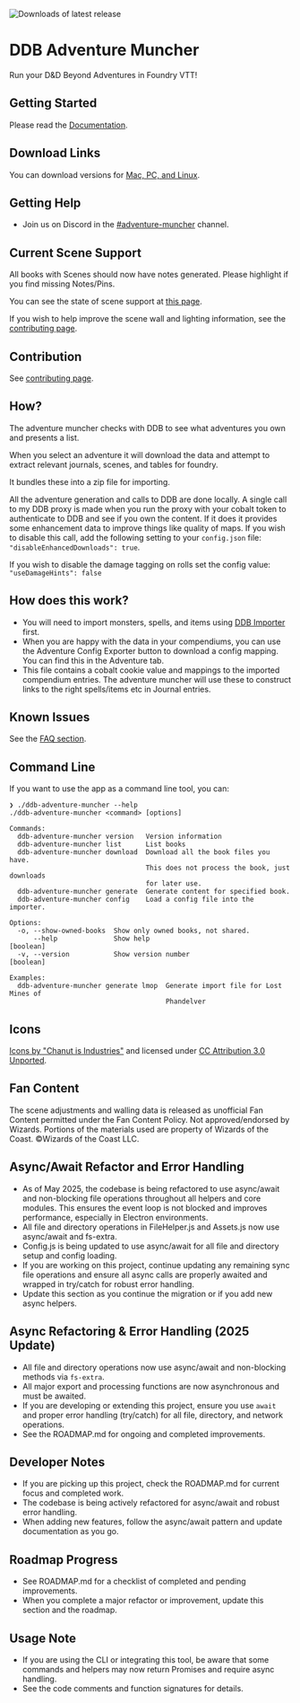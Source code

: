 ![Downloads of latest release](https://img.shields.io/github/downloads/MrPrimate/ddb-adventure-muncher/latest/total?label=Downloads%20of%20latest%20release&style=for-the-badge)

# DDB Adventure Muncher

Run your D&D Beyond Adventures in Foundry VTT!

## Getting Started

Please read the [Documentation](https://docs.ddb.mrprimate.co.uk/docs/adventure-muncher/overview).

## Download Links

You can download versions for [Mac, PC, and Linux](https://github.com/MrPrimate/ddb-adventure-muncher/releases/latest).

## Getting Help

* Join us on Discord in the [#adventure-muncher](https://discord.gg/ZZjxEBkqSH) channel.

## Current Scene Support

All books with Scenes should now have notes generated. Please highlight if you find missing Notes/Pins.

You can see the state of scene support at [this page](https://docs.ddb.mrprimate.co.uk/status.html).

If you wish to help improve the scene wall and lighting information, see the [contributing page](https://docs.ddb.mrprimate.co.uk/docs/adventure-muncher/contributing).

## Contribution

See [contributing page](https://docs.ddb.mrprimate.co.uk/docs/adventure-muncher/contributing).

## How?

The adventure muncher checks with DDB to see what adventures you own and presents a list.

When you select an adventure it will download the data and attempt to extract relevant journals, scenes, and tables for foundry.

It bundles these into a zip file for importing.

All the adventure generation and calls to DDB are done locally. A single call to my DDB proxy is made when you run the proxy with your cobalt token to authenticate to DDB and see if you own the content. If it does it provides some enhancement data to improve things like quality of maps. If you wish to disable this call, add the following setting to your `config.json` file: `"disableEnhancedDownloads": true`.

If you wish to disable the damage tagging on rolls set the config value: `"useDamageHints": false`

## How does this work?

* You will need to import monsters, spells, and items using [DDB Importer](https://foundryvtt.com/packages/ddb-importer/) first.
* When you are happy with the data in your compendiums, you can use the Adventure Config Exporter button to download a config mapping.
You can find this in the Adventure tab.
* This file contains a cobalt cookie value and mappings to the imported compendium entries.
The adventure muncher will use these to construct links to the right spells/items etc in Journal entries.

## Known Issues

See the [FAQ section](https://docs.ddb.mrprimate.co.uk/docs/faqs/adventure-muncher).

## Command Line

If you want to use the app as a command line tool, you can:

```shell
❯ ./ddb-adventure-muncher --help
./ddb-adventure-muncher <command> [options]

Commands:
  ddb-adventure-muncher version   Version information
  ddb-adventure-muncher list      List books
  ddb-adventure-muncher download  Download all the book files you have.
                                  This does not process the book, just downloads
                                  for later use.
  ddb-adventure-muncher generate  Generate content for specified book.
  ddb-adventure-muncher config    Load a config file into the importer.

Options:
  -o, --show-owned-books  Show only owned books, not shared.
      --help              Show help                                    [boolean]
  -v, --version           Show version number                          [boolean]

Examples:
  ddb-adventure-muncher generate lmop  Generate import file for Lost Mines of
                                       Phandelver
```

## Icons

[Icons by "Chanut is Industries"](https://dribbble.com/Chanut-is) and licensed under [CC Attribution 3.0 Unported](https://creativecommons.org/licenses/by/3.0/).

## Fan Content

The scene adjustments and walling data is released as unofficial Fan Content permitted under the Fan Content Policy.
Not approved/endorsed by Wizards.
Portions of the materials used are property of Wizards of the Coast. ©Wizards of the Coast LLC.

## Async/Await Refactor and Error Handling

- As of May 2025, the codebase is being refactored to use async/await and non-blocking file operations throughout all helpers and core modules. This ensures the event loop is not blocked and improves performance, especially in Electron environments.
- All file and directory operations in FileHelper.js and Assets.js now use async/await and fs-extra.
- Config.js is being updated to use async/await for all file and directory setup and config loading.
- If you are working on this project, continue updating any remaining sync file operations and ensure all async calls are properly awaited and wrapped in try/catch for robust error handling.
- Update this section as you continue the migration or if you add new async helpers.

## Async Refactoring & Error Handling (2025 Update)

- All file and directory operations now use async/await and non-blocking methods via `fs-extra`.
- All major export and processing functions are now asynchronous and must be awaited.
- If you are developing or extending this project, ensure you use `await` and proper error handling (try/catch) for all file, directory, and network operations.
- See the ROADMAP.md for ongoing and completed improvements.

## Developer Notes

- If you are picking up this project, check the ROADMAP.md for current focus and completed work.
- The codebase is being actively refactored for async/await and robust error handling.
- When adding new features, follow the async/await pattern and update documentation as you go.

## Roadmap Progress

- See ROADMAP.md for a checklist of completed and pending improvements.
- When you complete a major refactor or improvement, update this section and the roadmap.

## Usage Note

- If you are using the CLI or integrating this tool, be aware that some commands and helpers may now return Promises and require async handling.
- See the code comments and function signatures for details.
